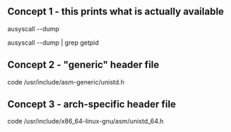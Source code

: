 ## Concept 1 - this prints what is actually available 

ausyscall --dump

ausyscall --dump | grep getpid

## Concept 2 - "generic" header file

code /usr/include/asm-generic/unistd.h

## Concept 3 - arch-specific header file

code /usr/include/x86_64-linux-gnu/asm/unistd_64.h